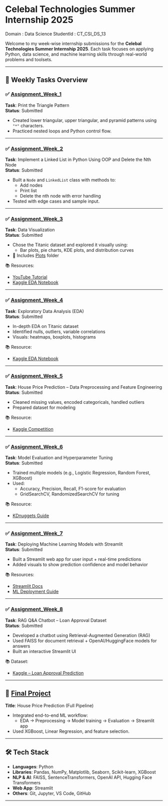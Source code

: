 #  Celebal Technologies Summer Internship 2025
Domain    : Data Science
StudentId : CT_CSI_DS_13

Welcome to my week-wise internship submissions for the **Celebal Technologies Summer Internship 2025**. Each task focuses on applying Python, data science, and machine learning skills through real-world problems and toolsets.

---

## 📁 Weekly Tasks Overview

### ✅ [Assignment_Week_1](./Assignment_Week_1)
**Task**: Print the Triangle Pattern  
**Status**: Submitted  
- Created lower triangular, upper triangular, and pyramid patterns using `"*"` characters.  
- Practiced nested loops and Python control flow.

---

### ✅ [Assignment_Week_2](./Assignment_Week_2)
**Task**: Implement a Linked List in Python Using OOP and Delete the Nth Node  
**Status**: Submitted  
- Built a `Node` and `LinkedList` class with methods to:
  - Add nodes
  - Print list
  - Delete the nth node with error handling  
- Tested with edge cases and sample input.

---

### ✅ [Assignment_Week_3](./Assignment_Week_3)
**Task**: Data Visualization  
**Status**: Submitted  
- Chose the Titanic dataset and explored it visually using:
  - Bar plots, pie charts, KDE plots, and distribution curves  
- 📁 Includes [Plots](./Assignment_Week_3/Plots) folder

📚 Resources:  
- [YouTube Tutorial](https://www.youtube.com/watch?v=0P7QnIQDBJY)  
- [Kaggle EDA Notebook](https://www.kaggle.com/code/junaiddata35/titanic-dataset-exploratory-data-analysis-eda)

---

### ✅ [Assignment_Week_4](./Assignment_Week_4)
**Task**: Exploratory Data Analysis (EDA)  
**Status**: Submitted  
- In-depth EDA on Titanic dataset
- Identified nulls, outliers, variable correlations
- Visuals: heatmaps, boxplots, histograms

📚 Resource:  
- [Kaggle EDA Notebook](https://www.kaggle.com/code/junaiddata35/titanic-dataset-exploratory-data-analysis-eda)

---

### ✅ [Assignment_Week_5](./Assignment_Week_5)
**Task**: House Price Prediction – Data Preprocessing and Feature Engineering  
**Status**: Submitted  
- Cleaned missing values, encoded categoricals, handled outliers
- Prepared dataset for modeling

📚 Resource:  
- [Kaggle Competition](https://www.kaggle.com/competitions/house-prices-advanced-regression-techniques/data)

---

### ✅ [Assignment_Week_6](./Assignment_Week_6)
**Task**: Model Evaluation and Hyperparameter Tuning  
**Status**: Submitted  
- Trained multiple models (e.g., Logistic Regression, Random Forest, XGBoost)
- Used:
  - Accuracy, Precision, Recall, F1-score for evaluation
  - GridSearchCV, RandomizedSearchCV for tuning

📚 Resource:  
- [KDnuggets Guide](https://www.kdnuggets.com/hyperparameter-tuning-gridsearchcv-and-randomizedsearchcv-explained)

---

### ✅ [Assignment_Week_7](./Assignment_Week_7)
**Task**: Deploying Machine Learning Models with Streamlit  
**Status**: Submitted  
- Built a Streamlit web app for user input + real-time predictions  
- Added visuals to show prediction confidence and model behavior

📚 Resources:  
- [Streamlit Docs](https://docs.streamlit.io/)  
- [ML Deployment Guide](https://machinelearningmastery.com/how-to-quickly-deploy-machine-learning-models-streamlit/)

---

### ✅ [Assignment_Week_8](./Assignment_Week_8)
**Task**: RAG Q&A Chatbot – Loan Approval Dataset  
**Status**: Submitted  
- Developed a chatbot using Retrieval-Augmented Generation (RAG)
- Used FAISS for document retrieval + OpenAI/HuggingFace models for answers
- Built an interactive Streamlit UI

📚 Dataset:  
- [Kaggle – Loan Approval Prediction](https://www.kaggle.com/datasets/sonalisingh1411/loan-approval-prediction?select=Training+Dataset.csv)

---

## 🏁 [Final Project](./Final_Project)

**Title**: House Price Prediction (Full Pipeline)  
- Integrated end-to-end ML workflow:
  - EDA → Preprocessing → Model training → Evaluation → Streamlit app  
- Used XGBoost, Linear Regression, and feature selection.

---

## 🛠️ Tech Stack

- **Languages**: Python  
- **Libraries**: Pandas, NumPy, Matplotlib, Seaborn, Scikit-learn, XGBoost  
- **NLP & AI**: FAISS, SentenceTransformers, OpenAI API, Hugging Face Transformers  
- **Web App**: Streamlit  
- **Others**: Git, Jupyter, VS Code, GitHub

---

